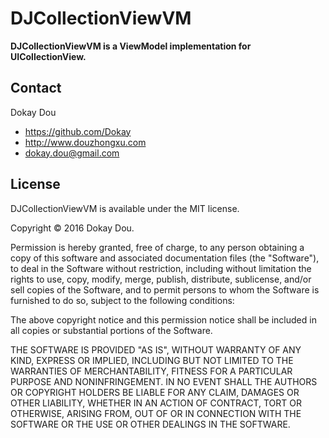 # DJCollectionViewVM

__DJCollectionViewVM is a ViewModel implementation for UICollectionView.__

## Contact

Dokay Dou

- https://github.com/Dokay
- http://www.douzhongxu.com
- dokay.dou@gmail.com

## License

DJCollectionViewVM is available under the MIT license.

Copyright © 2016 Dokay Dou.

Permission is hereby granted, free of charge, to any person obtaining a copy of this software and associated documentation files (the "Software"), to deal in the Software without restriction, including without limitation the rights to use, copy, modify, merge, publish, distribute, sublicense, and/or sell copies of the Software, and to permit persons to whom the Software is furnished to do so, subject to the following conditions:

The above copyright notice and this permission notice shall be included in all copies or substantial portions of the Software.

THE SOFTWARE IS PROVIDED "AS IS", WITHOUT WARRANTY OF ANY KIND, EXPRESS OR IMPLIED, INCLUDING BUT NOT LIMITED TO THE WARRANTIES OF MERCHANTABILITY, FITNESS FOR A PARTICULAR PURPOSE AND NONINFRINGEMENT. IN NO EVENT SHALL THE AUTHORS OR COPYRIGHT HOLDERS BE LIABLE FOR ANY CLAIM, DAMAGES OR OTHER LIABILITY, WHETHER IN AN ACTION OF CONTRACT, TORT OR OTHERWISE, ARISING FROM, OUT OF OR IN CONNECTION WITH THE SOFTWARE OR THE USE OR OTHER DEALINGS IN THE SOFTWARE.
